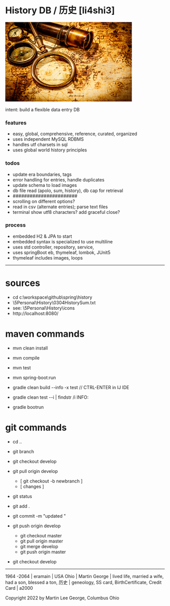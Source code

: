 # History DB / 历史 [li4shi3]

<img src = "src/main/resources/static/images/history.png" alt = "history" title = "history" style = "width: 400px; height: 250px;" />

intent: build a flexible data entry DB

### features
* easy, global, comprehensive, reference, curated, organized
* uses independent MySQL RDBMS
* handles utf charsets in sql
* uses global world history principles

### todos
* update era boundaries, tags
* error handling for entries, handle duplicates
* update schema to load images
* db file read (apolo, sum, history), db cap for retrieval
* #######################
* scrolling on different options?
* read in csv (alternate entries); parse text files
* terminal show utf8 characters? add graceful close?

### process
* embedded H2 & JPA to start
* embedded syntax is specialized to use multiline
* uses std controller, repository, service,
* uses springBoot eb, thymeleaf, lombok, JUnit5
* thymeleaf includes images, loops

---
# sources
* cd c:\workspace\github\spring\history
* \\5Personal\History\0304HistorySum.txt
* see: \5Personal\History\icons
* http://localhost:8080/

# maven commands
* mvn clean install
* mvn compile
* mvn test
* mvn spring-boot:run

* gradle clean build --info -x test // CTRL-ENTER in IJ IDE
* gradle clean test --i | findstr /i INFO:
* gradle bootrun

# git commands
* cd ..
* git branch
* git checkout develop 
* git pull origin develop
  * [ git checkout -b newbranch ]
  * [ changes ]

* git status 
* git add . 
* git commit -m "updated "
* git push origin develop 
  * git checkout master 
  * git pull origin master 
  * git merge develop 
  * git push origin master
* git checkout develop

---
1964 -2064 | eramain | USA Ohio | Martin George | lived life, married a wife, had a son, blessed a ton, 历史 |
geneology, SS card, BirthCertificate, Credit Card | a2000

Copyright 2022 by Martin Lee George, Columbus Ohio
